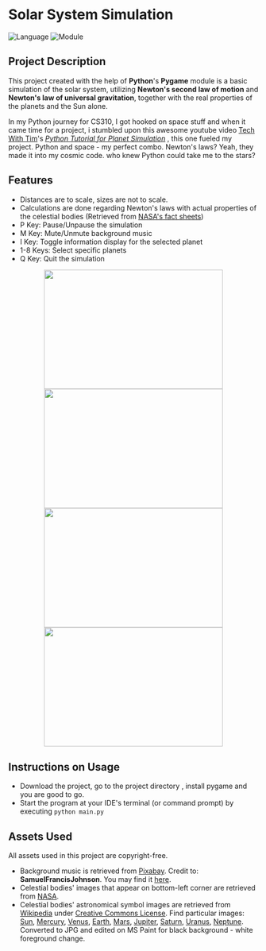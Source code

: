 # Solar System Simulation

![Language](https://img.shields.io/badge/language-python-blue)
![Module](https://img.shields.io/badge/module-pygame-orange)

## Project Description

This project created with the help of **Python**'s **Pygame** module is a basic simulation of the solar system, utilizing **Newton's second law of motion** and **Newton's law of universal gravitation**, together with the real properties of the planets and the Sun alone.

In my Python journey for CS310, I got hooked on space stuff and when it came time for a project, i stumbled upon this awesome youtube video <a href="https://www.youtube.com/@TechWithTim">Tech With Tim</a>'s <a href="https://www.youtube.com/watch?v=WTLPmUHTPqo"><i>Python Tutorial for Planet Simulation</i></a> , this one fueled my project. Python and space - my perfect combo. Newton's laws? Yeah, they made it into my cosmic code. who knew Python could take me to the stars?

## Features

- Distances are to scale, sizes are not to scale.
- Calculations are done regarding Newton's laws with actual properties of the celestial bodies (Retrieved from <a href="https://nssdc.gsfc.nasa.gov/planetary/factsheet/">NASA's fact sheets</a>)
- P Key: Pause/Unpause the simulation
- M Key: Mute/Unmute background music
- I Key: Toggle information display for the selected planet
- 1-8 Keys: Select specific planets
- Q Key: Quit the simulation

<center>
<div>
    <img src="https://i.imgur.com/MVt0M5c.png" width="360" height="240"/>
    <img src="https://i.imgur.com/9vjm11h.png" width="360" height="240"/>
</div>
</center>
<center>
<div>
    <img src="https://i.imgur.com/Odld53q.png" width="360" height="240"/>
    <img src="https://i.imgflip.com/7ulnl2.gif" width="360" height="240/">
</div>
</center>

## Instructions on Usage
- Download the project, go to the project directory , install pygame and you are good to go.
- Start the program at your IDE's terminal (or command prompt) by executing ```python main.py```

## Assets Used

All assets used in this project are copyright-free. 

- Background music is retrieved from <a href="https://pixabay.com/">Pixabay</a>. Credit to: **SamuelFrancisJohnson**. You may find it <a href="https://pixabay.com/sound-effects/superspacy-atmosphere-106826/">here</a>.
- Celestial bodies' images that appear on bottom-left corner are retrieved from <a href="https://images.nasa.gov/">NASA</a>.
- Celestial bodies' astronomical symbol images are retrieved from <a href="https://en.wikipedia.org">Wikipedia</a> under <a href="https://creativecommons.org/licenses/by-sa/4.0/deed.en">Creative Commons License</a>. Find particular images: <a href="https://en.wikipedia.org/wiki/File:Sun_symbol_(fixed_width).svg">Sun</a>, <a href="https://en.wikipedia.org/wiki/File:Mercury_symbol_(fixed_width).svg">Mercury</a>, <a href="https://en.wikipedia.org/wiki/File:Venus_symbol_(fixed_width).svg">Venus</a>, <a href="https://en.wikipedia.org/wiki/File:Globus_cruciger_(fixed_width).svg">Earth</a>, <a href="https://en.wikipedia.org/wiki/File:Mars_symbol_(fixed_width).svg">Mars</a>, <a href="https://en.wikipedia.org/wiki/File:Jupiter_symbol_(fixed_width).svg">Jupiter</a>, <a href="https://en.wikipedia.org/wiki/File:Saturn_symbol_(fixed_width).svg">Saturn</a>, <a href="https://en.wikipedia.org/wiki/File:Uranus_symbol_(fixed_width).svg">Uranus</a>, <a href="https://en.wikipedia.org/wiki/File:Neptune_symbol_(fixed_width).svg">Neptune</a>. Converted to JPG and edited on MS Paint for black background - white foreground change.
